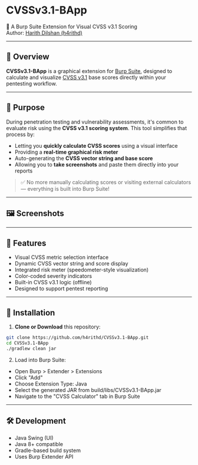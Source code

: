 # CVSSv3.1-BApp

🎯 A Burp Suite Extension for Visual CVSS v3.1 Scoring  
Author: [Harith Dilshan (h4rithd)](https://github.com/h4rithd)

---

## 🧩 Overview

**CVSSv3.1-BApp** is a graphical extension for [Burp Suite](https://portswigger.net/burp), designed to calculate and visualize [CVSS v3.1](https://www.first.org/cvss/specification-document) base scores directly within your pentesting workflow.

---

## 🎯 Purpose

During penetration testing and vulnerability assessments, it's common to evaluate risk using the **CVSS v3.1 scoring system**. This tool simplifies that process by:

- Letting you **quickly calculate CVSS scores** using a visual interface
- Providing a **real-time graphical risk meter**
- Auto-generating the **CVSS vector string and base score**
- Allowing you to **take screenshots** and paste them directly into your reports

> ✅ No more manually calculating scores or visiting external calculators — everything is built into Burp Suite!

---

## 🖼️ Screenshots


---

## 🧱 Features

- Visual CVSS metric selection interface
- Dynamic CVSS vector string and score display
- Integrated risk meter (speedometer-style visualization)
- Color-coded severity indicators
- Built-in CVSS v3.1 logic (offline)
- Designed to support pentest reporting

---

## 🔧 Installation

1. **Clone or Download** this repository:

```bash
git clone https://github.com/h4rithd/CVSSv3.1-BApp.git
cd CVSSv3.1-BApp
./gradlew clean jar
```

2. Load into Burp Suite:
- Open Burp > Extender > Extensions
- Click "Add"
- Choose Extension Type: Java
- Select the generated JAR from build/libs/CVSSv3.1-BApp.jar
- Navigate to the "CVSS Calculator" tab in Burp Suite

---

## 🛠️ Development

- Java Swing (UI)
- Java 8+ compatible
- Gradle-based build system
- Uses Burp Extender API
